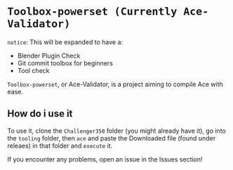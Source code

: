 # `Toolbox-powerset (Currently Ace-Validator)`

`notice`: This will be expanded to have a:
- Blender Plugin Check
- Git commit toolbox for beginners
- Tool check

`Toolbox-powerset`, or Ace-Validator, is a project aiming to compile Ace with ease.

## How do i use it

To use it, clone the `Challenger350` folder (you might already have it), go into the `tooling` folder, 
then `ace` and paste the Downloaded file (found under releaes) in that folder and `execute` it.

If you encounter any problems, open an issue in the Issues section!






